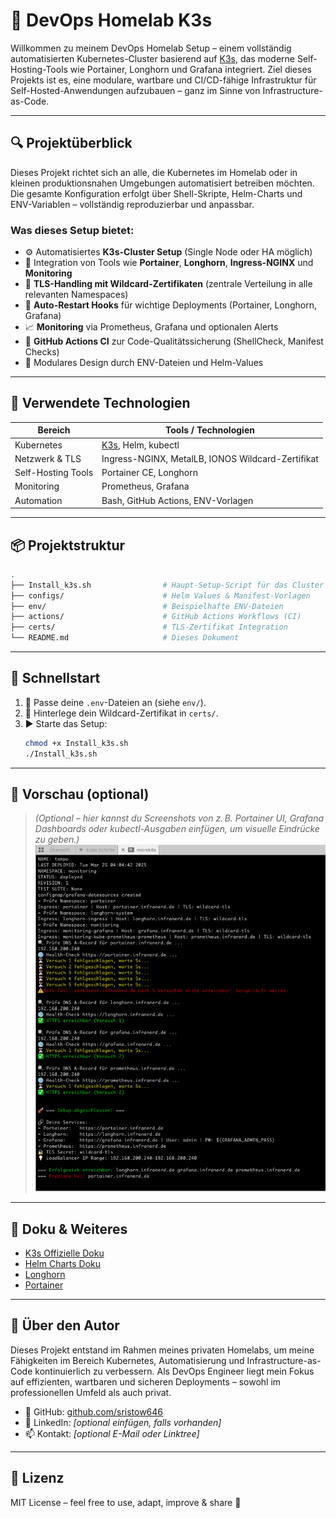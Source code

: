 # 🚀 DevOps Homelab K3s

Willkommen zu meinem DevOps Homelab Setup – einem vollständig automatisierten Kubernetes-Cluster basierend auf [K3s](https://k3s.io), das moderne Self-Hosting-Tools wie Portainer, Longhorn und Grafana integriert. Ziel dieses Projekts ist es, eine modulare, wartbare und CI/CD-fähige Infrastruktur für Self-Hosted-Anwendungen aufzubauen – ganz im Sinne von Infrastructure-as-Code.

---

## 🔍 Projektüberblick

Dieses Projekt richtet sich an alle, die Kubernetes im Homelab oder in kleinen produktionsnahen Umgebungen automatisiert betreiben möchten. Die gesamte Konfiguration erfolgt über Shell-Skripte, Helm-Charts und ENV-Variablen – vollständig reproduzierbar und anpassbar.

### Was dieses Setup bietet:

- ⚙️ Automatisiertes **K3s-Cluster Setup** (Single Node oder HA möglich)
- 🧱 Integration von Tools wie **Portainer**, **Longhorn**, **Ingress-NGINX** und **Monitoring**
- 🔐 **TLS-Handling mit Wildcard-Zertifikaten** (zentrale Verteilung in alle relevanten Namespaces)
- 🔄 **Auto-Restart Hooks** für wichtige Deployments (Portainer, Longhorn, Grafana)
- 📈 **Monitoring** via Prometheus, Grafana und optionalen Alerts
- 🧪 **GitHub Actions CI** zur Code-Qualitätssicherung (ShellCheck, Manifest Checks)
- 🧩 Modulares Design durch ENV-Dateien und Helm-Values

---

## 🧰 Verwendete Technologien

| Bereich            | Tools / Technologien                       |
|--------------------|--------------------------------------------|
| Kubernetes         | [K3s](https://k3s.io), Helm, kubectl       |
| Netzwerk & TLS     | Ingress-NGINX, MetalLB, IONOS Wildcard-Zertifikat |
| Self-Hosting Tools | Portainer CE, Longhorn                     |
| Monitoring         | Prometheus, Grafana                        |
| Automation         | Bash, GitHub Actions, ENV-Vorlagen         |

---

## 📦 Projektstruktur

```bash
.
├── Install_k3s.sh                # Haupt-Setup-Script für das Cluster
├── configs/                      # Helm Values & Manifest-Vorlagen
├── env/                          # Beispielhafte ENV-Dateien
├── actions/                      # GitHub Actions Workflows (CI)
├── certs/                        # TLS-Zertifikat Integration
└── README.md                     # Dieses Dokument
```

---

## 🚀 Schnellstart

1. 🔧 Passe deine `.env`-Dateien an (siehe `env/`).
2. 🔐 Hinterlege dein Wildcard-Zertifikat in `certs/`.
3. ▶️ Starte das Setup:
   ```bash
   chmod +x Install_k3s.sh
   ./Install_k3s.sh
   ```

---

## 📸 Vorschau (optional)

> *(Optional – hier kannst du Screenshots von z. B. Portainer UI, Grafana Dashboards oder kubectl-Ausgaben einfügen, um visuelle Eindrücke zu geben.)*
![alt picture](bilder/Bildschirmfoto%202025-03-25%20um%2005.28.57.png)
---

## 📖 Doku & Weiteres

- [K3s Offizielle Doku](https://docs.k3s.io/)
- [Helm Charts Doku](https://helm.sh/docs/)
- [Longhorn](https://longhorn.io/)
- [Portainer](https://www.portainer.io/)

---

## 👤 Über den Autor

Dieses Projekt entstand im Rahmen meines privaten Homelabs, um meine Fähigkeiten im Bereich Kubernetes, Automatisierung und Infrastructure-as-Code kontinuierlich zu verbessern. Als DevOps Engineer liegt mein Fokus auf effizienten, wartbaren und sicheren Deployments – sowohl im professionellen Umfeld als auch privat.

- 🧑 GitHub: [github.com/sristow646](https://github.com/sristow646)
- 💼 LinkedIn: *[optional einfügen, falls vorhanden]*
- 📫 Kontakt: *[optional E-Mail oder Linktree]*

---

## 🪪 Lizenz

MIT License – feel free to use, adapt, improve & share 🚀
